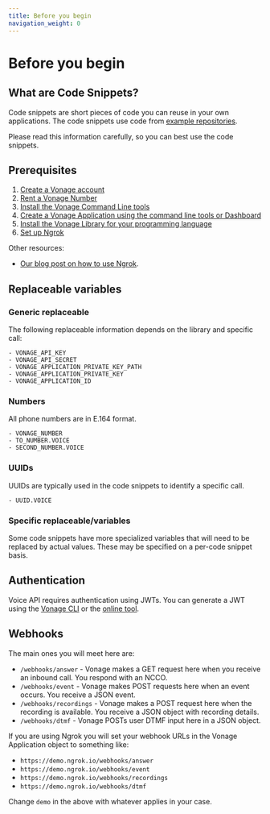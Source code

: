 ```yaml
---
title: Before you begin
navigation_weight: 0
---
```


# Before you begin

## What are Code Snippets?

Code snippets are short pieces of code you can reuse in your own applications.
The code snippets use code from [example repositories](https://github.com/topics/nexmo-quickstart).

Please read this information carefully, so you can best use the code snippets.  

## Prerequisites

1. [Create a Vonage account](/account/guides/dashboard-management#create-and-configure-a-nexmo-account)
2. [Rent a Vonage Number](/numbers/guides/number-management#rent-a-virtual-number)
3. [Install the Vonage Command Line tools](/tools)
4. [Create a Vonage Application using the command line tools or Dashboard](/concepts/guides/applications#getting-started-with-applications)
5. [Install the Vonage Library for your programming language](/tools)
6. [Set up Ngrok](https://ngrok.com)

Other resources:

- [Our blog post on how to use Ngrok](https://www.nexmo.com/blog/2017/07/04/local-development-nexmo-ngrok-tunnel-dr/).

## Replaceable variables

### Generic replaceable

The following replaceable information depends on the library and specific call:

```snippet_variables
- VONAGE_API_KEY
- VONAGE_API_SECRET
- VONAGE_APPLICATION_PRIVATE_KEY_PATH
- VONAGE_APPLICATION_PRIVATE_KEY
- VONAGE_APPLICATION_ID
```

### Numbers

All phone numbers are in E.164 format.

```snippet_variables
- VONAGE_NUMBER
- TO_NUMBER.VOICE
- SECOND_NUMBER.VOICE
```

### UUIDs

UUIDs are typically used in the code snippets to identify a specific call.

```snippet_variables
- UUID.VOICE
```

### Specific replaceable/variables

Some code snippets have more specialized variables that will need to be
replaced by actual values. These may be specified on a per-code snippet basis.

## Authentication

Voice API requires authentication using JWTs. You can generate a JWT using the [Vonage CLI](/concepts/authentication) or the [online tool](/jwt).

## Webhooks

The main ones you will meet here are:

* `/webhooks/answer` - Vonage makes a GET request here when you receive an inbound call. You respond with an NCCO.
* `/webhooks/event` - Vonage makes POST requests here when an event occurs. You receive a JSON event.
* `/webhooks/recordings` - Vonage makes a POST request here when the recording is available. You receive a JSON object with recording details.
* `/webhooks/dtmf` - Vonage POSTs user DTMF input here in a JSON object.

If you are using Ngrok you will set your webhook URLs in the Vonage Application object to
something like:

* `https://demo.ngrok.io/webhooks/answer`
* `https://demo.ngrok.io/webhooks/event`
* `https://demo.ngrok.io/webhooks/recordings`
* `https://demo.ngrok.io/webhooks/dtmf`

Change `demo` in the above with whatever applies in your case.

